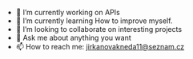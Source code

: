 - 🔭 I’m currently working on APIs
- 🌱 I’m currently learning How to improve myself.
- 👯 I’m looking to collaborate on interesting projects
- 💬 Ask me about anything you want
- 📫 How to reach me: jirkanovakneda11@seznam.cz

